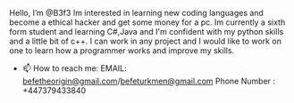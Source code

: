 Hello, I’m @B3f3
Im interested in learning new coding languages and become a ethical hacker and get some money for a pc.
Im currently a sixth form student and learning C#,Java and I'm confident with my python skills and a little bit of c++.
I can work in any project and I would like to work on one to learn how a programmer works and improve my skills.
- 📫 How to reach me:
    EMAIL: befetheorigin@gmail.com/befeturkmen@gmail.com
    Phone Number : +447379433840
